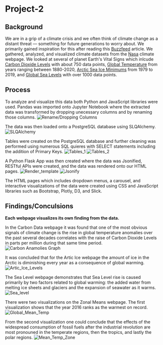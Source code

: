 # Project-2

## Background 

We are in a grip of a climate crisis and we often think of climate change as a distant threat — something for future generations to worry about. We primarily gained inspiration for this after reading this [Buzzfeed](https://www.buzzfeednews.com/article/peteraldhous/climate-change-maps-ice-sea-level-rise) article. We gathered, analyzed, and visualized climate datasets from the [Nasa](https://climate.nasa.gov/evidence/) climate webpage. We looked at several of planet Earth's Vital Signs which inlcude [Carbon Dioxide Levels](https://climate.nasa.gov/vital-signs/carbon-dioxide/) with about 750 data points, [Global Temperature](https://data.giss.nasa.gov/gistemp/) from years ranging between 1880-2020, [Arctic Sea Ice Minimums](https://climate.nasa.gov/vital-signs/arctic-sea-ice/) from 1979 to 2019, and [Global Sea Levels](https://climate.nasa.gov/vital-signs/sea-level/) with over 1000 data points. 

## Process

To analyze and visualize this data both Python and JavaScript libraries were used. Pandas was imported onto Jupyter Notebook where the extracted data was transformed by dropping unecessary columns and by renaming those columns.
![Rename/Dropping Columns](Images/rename_columns.png) 

The data was then loaded onto a PostgreSQL database using SLQAlchemy.
![SLQAlchemy](Images/SLQAlchemy.png) 

Tables were created on the PostgreSQL database and further cleaning was performed using numerous SQL quieres with SELECT statements including the addition of Primary Keys. 
![Tables_1](Images/Tables_1.png)
![Tables_2](Images/Tables_2.png)

A Python Flask App was then created where the data was Jsonified, RESTful APIs were created, and the data was rendered onto our HTML pages. 
![Render_template](Images/Render_template.png)
![Jsonify](Images/Jsonify.png)

The HTML pages which includes dropdown menus, a carousel, and interactive visualizations of the data were created using CSS and JavaScript libraries such as Bootstrap, Plotly, D3, and Slick.

## Findings/Conculsions 
**Each webpage visualizes its own finding from the data.**

In the Carbon Data webpage it was found that one of the most obvious signals of climate change is the rise in global temperature anomalies over the past several decades correlates with the raise of Carbon Dioxide Levels in parts per million during that same time period. 
![Carbon Anamolies Graph](Images/Carbon_Anamolies_Graph.png)

It was concluded that for the Artic Ice webpage the amount of ice in the Arctic is diminishing every year as a consequence of global warming.
![Artic_Ice_Levels](Images/Artic_Ice_Levels.png)

The Sea Level webpage demonstrates that Sea Level rise is caused primarily by two factors related to global warming: the added water from melting ice sheets and glaciers and the expansion of seawater as it warms.
![Sea_level](Images/Sea_level.png)

There were two visualizations on the Zonal Means webpage. The first visualization shows that the year 2016 ranks as the warmest on record.
![Global_Mean_Temp](Images/Global_Mean_Temp.png)

From the second visualization one could conclude that the effects of the widespread consumption of fossil fuels after the industrial revolution are most pronouned in the temperate regions, then the tropics, and lastly the polar regions.
![Mean_Temp_Zone](Images/Mean_Temp_Zone.png)

